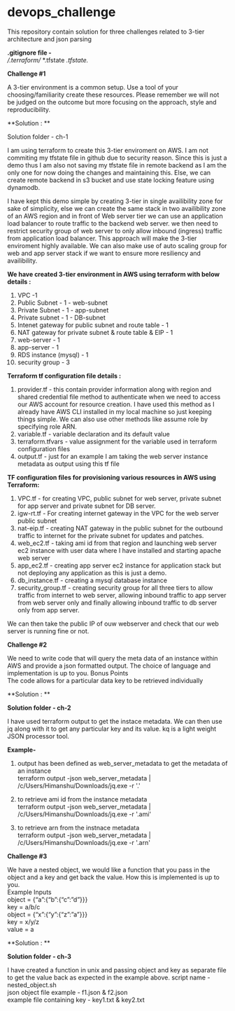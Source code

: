 # devops_challenge
This repository contain solution for three challenges related to 3-tier architecture and json parsing

**.gitignore file -** \
*/.terraform/*
*.tfstate
*.tfstate.*


**Challenge #1**

A 3-tier environment is a common setup. Use a tool of your choosing/familiarity create these resources. Please remember we will not be judged on the outcome but more focusing on the approach, style and reproducibility.

**Solution : **

Solution folder - ch-1

I am using terraform to create this 3-tier enviroment on AWS. I am not commiting my tfstate file in github due to security reason. Since this is just a demo thus I am also not saving my tfstate file in remote backend as I am the only one for now doing the changes and maintaining this. Else, we can create remote backend in s3 bucket and use state locking feature using dynamodb.

I have kept this demo simple by creating 3-tier in single availibility zone for sake of simplicity, else we can create the same stack in two availibility zone of an AWS region and in front of Web server tier we can use an application load balancer to route traffic to the backend web server. we then need to restrict security group of web server to only allow inbound (ingress) traffic from application load balancer. This approach will make the 3-tier enviroment highly available. We can also make use of auto scaling group for web and app server stack if we want to ensure more resiliency and availibility. 

**We have created 3-tier environment in AWS using terraform with below details :**

1) VPC -1
2) Public Subnet  - 1 -  web-subnet
3) Private Subnet - 1 - app-subnet
4) Private subnet - 1 -  DB-subnet
5) Intenet gateway for public subnet and route table - 1
6) NAT gateway for private subnet & route table & EIP - 1
7) web-server - 1
8) app-server - 1
9) RDS instance (mysql) - 1
10) security group - 3 

**Terraform tf configuration file details :**

1) provider.tf - this contain provider information along with region and shared credential file method to authenticate when we need to access our AWS account for resource creation. I have used this method as I already have AWS CLI installed in my local machine so just keeping things simple. We can also use other methods like assume role by specifying role ARN.
2) variable.tf - variable declaration and its default value
3) terraform.tfvars - value assignment for the variable used in terraform configuration files
4) output.tf - just for an example I am taking the web server instance metadata as output using this tf file

**TF configuration files for provisioning various resources in AWS using Terraform:**

1) VPC.tf - for creating VPC, public subnet for web server, private subnet for app server and private subnet for DB server.
2) igw-rt.tf - For creating internet gateway in the VPC for the web server public subnet
3) nat-eip.tf - creating NAT gateway in the public subnet for the outbound traffic to internet for the private subnet for updates and patches.
4) web_ec2.tf - taking ami id from that region and launching web server ec2 instance with user data where I have installed and starting apache web server
5) app_ec2.tf - creating app server ec2 instance for application stack but not deploying any application as this is just a demo.
6) db_instance.tf - creating a mysql database instance 
7) security_group.tf - creating security group for all three tiers to allow traffic from internet to web server, allowing inbound traffic to app server from web server only and finally allowing inbound traffic to db server only from app server.


We can then take the public IP of ouw webserver and check that our web server is running fine or not. 


**Challenge #2**

We need to write code that will query the meta data of an instance within AWS and provide a json formatted output. The choice of language and implementation is up to you.
Bonus Points\
The code allows for a particular data key to be retrieved individually

**Solution : **

**Solution folder - ch-2**

I have used terraform output to get the instace metadata. We can then use jq along with it to get any particular key and its value. kq is a light weight JSON processor tool.

**Example-**

1) output has been defined as web_server_metadata to get the metadata of an instance\
    terraform output -json web_server_metadata | /c/Users/Himanshu/Downloads/jq.exe -r '.'

2) to retrieve ami id from the instance metadata\
terraform output -json web_server_metadata | /c/Users/Himanshu/Downloads/jq.exe -r '.ami'

3)  to retrieve arn from the instnace metadata\
terraform output -json web_server_metadata | /c/Users/Himanshu/Downloads/jq.exe -r '.arn'


**Challenge #3**

We have a nested object, we would like a function that you pass in the object and a key and get back the value. How this is implemented is up to you.\
Example Inputs\
object = {“a”:{“b”:{“c”:”d”}}}  
key = a/b/c  
object = {“x”:{“y”:{“z”:”a”}}}  
key = x/y/z  
value = a  

**Solution : **

**Solution folder - ch-3**

I have created a function in unix and passing object and key as separate file to get the value back as expected in the example above.
script name -  nested_object.sh  
json object file example - f1.json & f2.json  
example file containing key - key1.txt & key2.txt   

